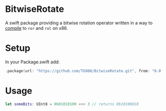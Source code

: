 # BitwiseRotate

A swift package providing a bitwise rotation operator written in a way to [compile](https://www.godbolt.org/z/5FxveA) to `ror` and `rol` on x86.

# Setup

In your Package.swift add:
```swift
.package(url: "https://github.com/TG908/BitwiseRotate.git", from: "0.0.1")
```

# Usage

```swift
let someBits: UInt8 = 0b01010100 <<< 3 // returns 0b10100010
```
